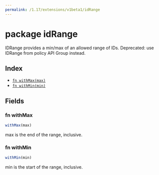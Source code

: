 ```yaml
---
permalink: /1.17/extensions/v1beta1/idRange
---
```


# package idRange

IDRange provides a min/max of an allowed range of IDs. Deprecated: use IDRange from policy API Group instead.

## Index

* [`fn withMax(max)`](#fn-withmax)
* [`fn withMin(min)`](#fn-withmin)

## Fields

### fn withMax

```ts
withMax(max)
```

max is the end of the range, inclusive.

### fn withMin

```ts
withMin(min)
```

min is the start of the range, inclusive.